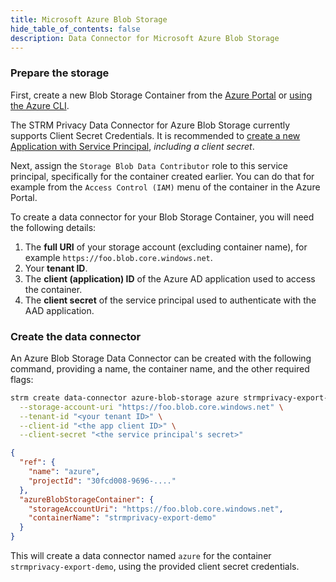 ```yaml
---
title: Microsoft Azure Blob Storage
hide_table_of_contents: false
description: Data Connector for Microsoft Azure Blob Storage
---
```


[service-principal]: https://docs.microsoft.com/en-us/azure/active-directory/develop/howto-create-service-principal-portal

### Prepare the storage

First, create a new Blob Storage Container from the [Azure Portal](https://portal.azure.com/)
or [using the Azure CLI](https://docs.microsoft.com/en-us/azure/storage/blobs/storage-quickstart-blobs-cli).

The STRM Privacy Data Connector for Azure Blob Storage currently supports Client Secret Credentials.
It is recommended to [create a new Application with Service Principal][service-principal],
*including a client secret*.

Next, assign the `Storage Blob Data Contributor` role to this service principal, specifically for
the container created earlier. You can do that for example from the `Access Control (IAM)` menu 
of the container in the Azure Portal.

To create a data connector for your Blob Storage Container, you will need the following details:

1. The **full URI** of your storage account (excluding container name), for example `https://foo.blob.core.windows.net`.
2. Your **tenant ID**.
3. The **client (application) ID** of the Azure AD application used to access the container.
4. The **client secret** of the service principal used to authenticate with the AAD application.

### Create the data connector

An Azure Blob Storage Data Connector can be created with the following command, providing a name, the
container name, and the other required flags:

```bash
strm create data-connector azure-blob-storage azure strmprivacy-export-demo \
  --storage-account-uri "https://foo.blob.core.windows.net" \
  --tenant-id "<your tenant ID>" \
  --client-id "<the app client ID>" \
  --client-secret "<the service principal's secret>"
```

```json showLineNumbers
{
  "ref": {
    "name": "azure",
    "projectId": "30fcd008-9696-...."
  },
  "azureBlobStorageContainer": {
    "storageAccountUri": "https://foo.blob.core.windows.net",
    "containerName": "strmprivacy-export-demo"
  }
}
```

This will create a data connector named `azure` for the container `strmprivacy-export-demo`,
using the provided client secret credentials.

